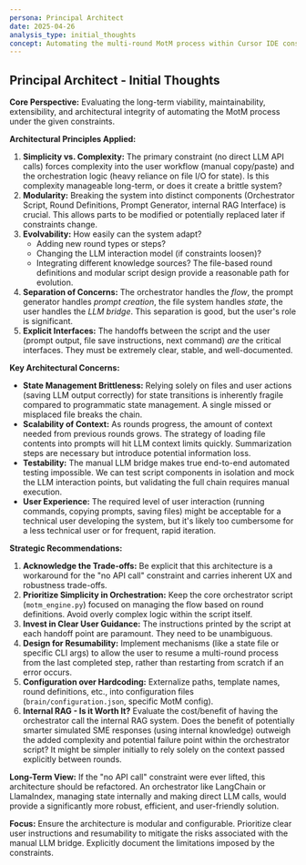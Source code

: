 ```yaml
---
persona: Principal Architect
date: 2025-04-26
analysis_type: initial_thoughts
concept: Automating the multi-round MotM process within Cursor IDE constraints
---
```


## Principal Architect - Initial Thoughts

**Core Perspective:** Evaluating the long-term viability, maintainability, extensibility, and architectural integrity of automating the MotM process under the given constraints.

**Architectural Principles Applied:**

1.  **Simplicity vs. Complexity:** The primary constraint (no direct LLM API calls) forces complexity into the user workflow (manual copy/paste) and the orchestration logic (heavy reliance on file I/O for state). Is this complexity manageable long-term, or does it create a brittle system?
2.  **Modularity:** Breaking the system into distinct components (Orchestrator Script, Round Definitions, Prompt Generator, internal RAG Interface) is crucial. This allows parts to be modified or potentially replaced later if constraints change.
3.  **Evolvability:** How easily can the system adapt?
    *   Adding new round types or steps?
    *   Changing the LLM interaction model (if constraints loosen)?
    *   Integrating different knowledge sources?
    The file-based round definitions and modular script design provide a reasonable path for evolution.
4.  **Separation of Concerns:** The orchestrator handles the *flow*, the prompt generator handles *prompt creation*, the file system handles *state*, the user handles the *LLM bridge*. This separation is good, but the user's role is significant.
5.  **Explicit Interfaces:** The handoffs between the script and the user (prompt output, file save instructions, next command) *are* the critical interfaces. They must be extremely clear, stable, and well-documented.

**Key Architectural Concerns:**

*   **State Management Brittleness:** Relying solely on files and user actions (saving LLM output correctly) for state transitions is inherently fragile compared to programmatic state management. A single missed or misplaced file breaks the chain.
*   **Scalability of Context:** As rounds progress, the amount of context needed from previous rounds grows. The strategy of loading file contents into prompts will hit LLM context limits quickly. Summarization steps are necessary but introduce potential information loss.
*   **Testability:** The manual LLM bridge makes true end-to-end automated testing impossible. We can test script components in isolation and mock the LLM interaction points, but validating the full chain requires manual execution.
*   **User Experience:** The required level of user interaction (running commands, copying prompts, saving files) might be acceptable for a technical user developing the system, but it's likely too cumbersome for a less technical user or for frequent, rapid iteration.

**Strategic Recommendations:**

1.  **Acknowledge the Trade-offs:** Be explicit that this architecture is a workaround for the "no API call" constraint and carries inherent UX and robustness trade-offs.
2.  **Prioritize Simplicity in Orchestration:** Keep the core orchestrator script (`motm_engine.py`) focused on managing the flow based on round definitions. Avoid overly complex logic within the script itself.
3.  **Invest in Clear User Guidance:** The instructions printed by the script at each handoff point are paramount. They need to be unambiguous.
4.  **Design for Resumability:** Implement mechanisms (like a state file or specific CLI args) to allow the user to resume a multi-round process from the last completed step, rather than restarting from scratch if an error occurs.
5.  **Configuration over Hardcoding:** Externalize paths, template names, round definitions, etc., into configuration files (`brain/configuration.json`, specific MotM config).
6.  **Internal RAG - Is it Worth It?** Evaluate the cost/benefit of having the orchestrator call the internal RAG system. Does the benefit of potentially smarter simulated SME responses (using internal knowledge) outweigh the added complexity and potential failure point within the orchestrator script? It might be simpler initially to rely solely on the context passed explicitly between rounds.

**Long-Term View:** If the "no API call" constraint were ever lifted, this architecture should be refactored. An orchestrator like LangChain or LlamaIndex, managing state internally and making direct LLM calls, would provide a significantly more robust, efficient, and user-friendly solution.

**Focus:** Ensure the architecture is modular and configurable. Prioritize clear user instructions and resumability to mitigate the risks associated with the manual LLM bridge. Explicitly document the limitations imposed by the constraints.
